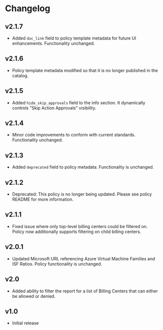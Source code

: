# Changelog

## v2.1.7

- Added `doc_link` field to policy template metadata for future UI enhancements. Functionality unchanged.

## v2.1.6

- Policy template metadata modified so that it is no longer published in the catalog.

## v2.1.5

- Added `hide_skip_approvals` field to the info section. It dynamically controls "Skip Action Approvals" visibility.

## v2.1.4

- Minor code improvements to conform with current standards. Functionality unchanged.

## v2.1.3

- Added `deprecated` field to policy metadata. Functionality is unchanged.

## v2.1.2

- Deprecated: This policy is no longer being updated. Please see policy README for more information.

## v2.1.1

- Fixed issue where only top-level billing centers could be filtered on. Policy now additionally supports filtering on child billing centers.

## v2.0.1

- Updated Microsoft URL referencing Azure Virtual Machine Families and ISF Ratios. Policy functionality is unchanged.

## v2.0

- Added ability to filter the report for a list of Billing Centers that can either be allowed or denied.

## v1.0

- Initial release
